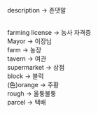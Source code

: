 description -> 존댓말<br><br>

farming license -> 농사 자격증 <br>
Mayor -> 이장님 <br>
farm -> 농장 <br>
tavern -> 여관 <br>
supermarket -> 상점 <br>
block -> 블럭 <br>
(色)orange -> 주황<br>
rough -> 울퉁불퉁<br>
parcel -> 택배<br>
